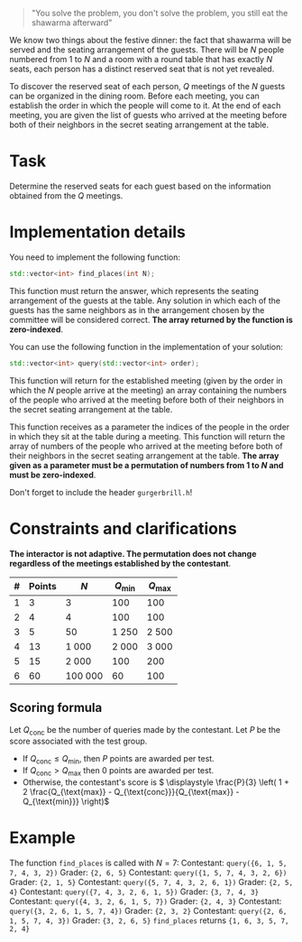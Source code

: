 > "You solve the problem, you don't solve the problem, you still eat the shawarma afterward"

We know two things about the festive dinner: the fact that shawarma will be served and the seating arrangement of the guests. There will be $N$ people numbered from $1$ to $N$ and a room with a round table that has exactly $N$ seats, each person has a distinct reserved seat that is not yet revealed.

To discover the reserved seat of each person, $Q$ meetings of the $N$ guests can be organized in the dining room. Before each meeting, you can establish the order in which the people will come to it. At the end of each meeting, you are given the list of guests who arrived at the meeting before both of their neighbors in the secret seating arrangement at the table.

# Task
Determine the reserved seats for each guest based on the information obtained from the $Q$ meetings.

# Implementation details

You need to implement the following function:

```cpp
std::vector<int> find_places(int N);
```

This function must return the answer, which represents the seating arrangement of the guests at the table. Any solution in which each of the guests has the same neighbors as in the arrangement chosen by the committee will be considered correct. **The array returned by the function is zero-indexed**.

You can use the following function in the implementation of your solution:

```cpp
std::vector<int> query(std::vector<int> order);
```

This function will return for the established meeting (given by the order in which the $N$ people arrive at the meeting) an array containing the numbers of the people who arrived at the meeting before both of their neighbors in the secret seating arrangement at the table.

This function receives as a parameter the indices of the people in the order in which they sit at the table during a meeting. This function will return the array of numbers of the people who arrived at the meeting before both of their neighbors in the secret seating arrangement at the table. **The array given as a parameter must be a permutation of numbers from $1$ to $N$ and must be zero-indexed**.

Don't forget to include the header `gurgerbrill.h`!

# Constraints and clarifications

**The interactor is not adaptive. The permutation does not change regardless of the meetings established by the contestant**.

| # | Points | $N$ | $Q_{\text{min}}$ | $Q_{\text{max}}$ |
| - | - | - | - | - |
| 1 | 3 | $3$ | $100$ | $100$ |
| 2 | 4 | $4$ | $100$ | $100$ |
| 3 | 5 | $50$ | $1\ 250$ | $2\ 500$ |
| 4 | 13 | $1\ 000$ | $2\ 000$ | $3\ 000$ |
| 5 | 15 | $2\ 000$ | $100$ | $200$ |
| 6 | 60 | $100\ 000$ | $60$ | $100$ |

## Scoring formula

Let $Q_{\text{conc}}$ be the number of queries made by the contestant. Let $P$ be the score associated with the test group.

* If $Q_{\text{conc}} \leq Q_{\text{min}}$, then $P$ points are awarded per test.
* If $Q_{\text{conc}} > Q_{\text{max}}$ then 0 points are awarded per test.
* Otherwise, the contestant's score is $ \displaystyle \frac{P}{3} \left( 1 + 2 \frac{Q_{\text{max}} - Q_{\text{conc}}}{Q_{\text{max}} - Q_{\text{min}}} \right)$

# Example 

The function `find_places` is called with $N = 7$:
Contestant: `query({6, 1, 5, 7, 4, 3, 2})`
Grader: `{2, 6, 5}`
Contestant: `query({1, 5, 7, 4, 3, 2, 6})`
Grader: `{2, 1, 5}`
Contestant: `query({5, 7, 4, 3, 2, 6, 1})`
Grader: `{2, 5, 4}`
Contestant: `query({7, 4, 3, 2, 6, 1, 5})`
Grader: `{3, 7, 4, 3}`
Contestant: `query({4, 3, 2, 6, 1, 5, 7})`
Grader: `{2, 4, 3}`
Contestant: `query({3, 2, 6, 1, 5, 7, 4})`
Grader: `{2, 3, 2}`
Contestant: `query({2, 6, 1, 5, 7, 4, 3})`
Grader: `{3, 2, 6, 5}`
`find_places` returns `{1, 6, 3, 5, 7, 2, 4}`